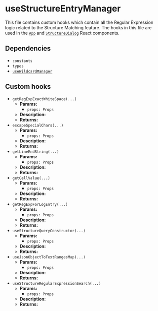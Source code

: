# useStructureEntryManager

This file contains custom hooks which contain all the Regular Expression logic related to the Structure Matching feature. The hooks in this file are used in the [`App`](../components/App.md) and [`StructureDialog`](../components/StructureDialog.md) React components.


## Dependencies
- `constants`
- `types`
- [`useWildcardManager`](useWildcardManager.md)

## Custom hooks
- `getRegExpExactWhiteSpace(...)`
    - **Params:** 
		- `props: Props`
	- **Description:**
	- **Returns:**
- `escapeSpecialChars(...)`
    - **Params:** 
		- `props: Props`
	- **Description:**
	- **Returns:**
- `getLineEndString(...)`
    - **Params:** 
		- `props: Props`
	- **Description:**
	- **Returns:**
- `getCellValue(...)`
    - **Params:** 
		- `props: Props`
	- **Description:**
	- **Returns:**
- `getRegExpForLogEntry(...)`
    - **Params:** 
		- `props: Props`
	- **Description:**
	- **Returns:**
- `useStructureQueryConstructor(...)`
    - **Params:** 
		- `props: Props`
	- **Description:**
	- **Returns:**
- `useJsonObjectToTextRangesMap(...)`
    - **Params:** 
		- `props: Props`
	- **Description:**
	- **Returns:**
- `useStructureRegularExpressionSearch(...)`
    - **Params:** 
		- `props: Props`
	- **Description:**
	- **Returns:**